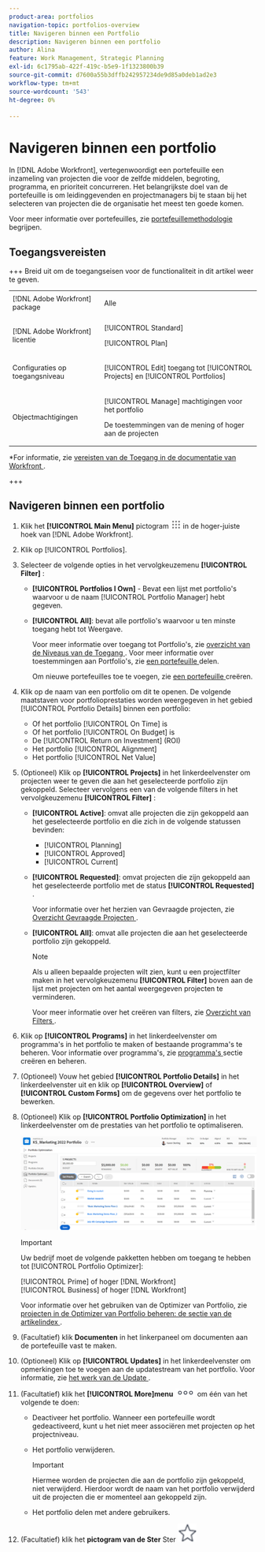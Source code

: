 ```yaml
---
product-area: portfolios
navigation-topic: portfolios-overview
title: Navigeren binnen een Portfolio
description: Navigeren binnen een portfolio
author: Alina
feature: Work Management, Strategic Planning
exl-id: 6c1795ab-422f-419c-b5e9-1f1323800b39
source-git-commit: d7600a55b3dffb242957234de9d85a0deb1ad2e3
workflow-type: tm+mt
source-wordcount: '543'
ht-degree: 0%

---
```


# Navigeren binnen een portfolio

<!--Audited: 08/2025-->

<!--
<p data-mc-conditions="QuicksilverOrClassic.Draft mode">(NOTE: This article will need to be further revised and maybe merged into Understanding Portfolios?! (other?!).)</p>
-->

In [!DNL Adobe Workfront], vertegenwoordigt een portefeuille een inzameling van projecten die voor de zelfde middelen, begroting, programma, en prioriteit concurreren. Het belangrijkste doel van de portefeuille is om leidinggevenden en projectmanagers bij te staan bij het selecteren van projecten die de organisatie het meest ten goede komen.

Voor meer informatie over portefeuilles, zie [ portefeuillemethodologie ](../../../manage-work/portfolios/portfolios-overview/portfolio-overview.md) begrijpen.

## Toegangsvereisten


+++ Breid uit om de toegangseisen voor de functionaliteit in dit artikel weer te geven. 

<table style="table-layout:auto"> 
 <col> 
 <col> 
 <tbody> 
  <tr> 
   <td role="rowheader">[!DNL Adobe Workfront] package</td> 
   <td> <p>Alle</p> </td> 
  </tr> 
  <tr> 
   <td role="rowheader">[!DNL Adobe Workfront] licentie</td> 
   <td> <p>[!UICONTROL Standard] </p>
   <p>[!UICONTROL Plan] </p> </td> 
  </tr> 
  <tr> 
   <td role="rowheader">Configuraties op toegangsniveau</td> 
   <td> <p>[!UICONTROL Edit] toegang tot [!UICONTROL Projects] en [!UICONTROL Portfolios]</p>  </td> 
  </tr> 
  <tr> 
   <td role="rowheader">Objectmachtigingen</td> 
   <td> <p>[!UICONTROL Manage] machtigingen voor het portfolio</p> <p>De toestemmingen van de mening of hoger aan de projecten</p>  </td> 
  </tr> 
 </tbody> 
</table>

*For informatie, zie [ vereisten van de Toegang in de documentatie van Workfront ](/help/quicksilver/administration-and-setup/add-users/access-levels-and-object-permissions/access-level-requirements-in-documentation.md).

+++

<!--Old:

<table style="table-layout:auto"> 
 <col> 
 <col> 
 <tbody> 
  <tr> 
   <td role="rowheader">[!DNL Adobe Workfront] plan</td> 
   <td> <p>Any </p> </td> 
  </tr> 
  <tr> 
   <td role="rowheader">[!DNL Adobe Workfront] license*</td> 
   <td> <p>New: [!UICONTROL Standard] </p>
   <p>Current: [!UICONTROL Plan] </p> </td> 
  </tr> 
  <tr> 
   <td role="rowheader">Access level configurations</td> 
   <td> <p>[!UICONTROL Edit] access to Projects and Portfolios</p>  </td> 
  </tr> 
  <tr> 
   <td role="rowheader">Object permissions</td> 
   <td> <p>[!UICONTROL Manage] permissions to the portfolio</p> <p>View or higher permissions to the projects</p>  </td> 
  </tr> 
 </tbody> 
</table>

*For information, see [Access requirements in Workfront documentation](/help/quicksilver/administration-and-setup/add-users/access-levels-and-object-permissions/access-level-requirements-in-documentation.md).-->

## Navigeren binnen een portfolio

1. Klik het **[!UICONTROL Main Menu]** pictogram ![ Belangrijkste Menu ](assets/main-menu-icon.png) in de hoger-juiste hoek van [!DNL Adobe Workfront].

1. Klik op [!UICONTROL Portfolios].
1. Selecteer de volgende opties in het vervolgkeuzemenu **[!UICONTROL Filter]** :

   * **[!UICONTROL Portfolios I Own]** - Bevat een lijst met portfolio&#39;s waarvoor u de naam [!UICONTROL Portfolio Manager] hebt gegeven.
   * **[!UICONTROL All]**: bevat alle portfolio&#39;s waarvoor u ten minste toegang hebt tot Weergave.

     Voor meer informatie over toegang tot Portfolio&#39;s, zie [ overzicht van de Niveaus van de Toegang ](../../../administration-and-setup/add-users/access-levels-and-object-permissions/access-levels-overview.md).
Voor meer informatie over toestemmingen aan Portfolio&#39;s, zie [ een portefeuille ](../../../workfront-basics/grant-and-request-access-to-objects/share-a-portfolio.md) delen.

     Om nieuwe portefeuilles toe te voegen, zie [ een portefeuille ](../../../manage-work/portfolios/create-and-manage-portfolios/create-portfolios.md) creëren.

1. Klik op de naam van een portfolio om dit te openen.
De volgende maatstaven voor portfolioprestaties worden weergegeven in het gebied [!UICONTROL Portfolio Details] binnen een portfolio:

   * Of het portfolio [!UICONTROL On Time] is
   * Of het portfolio [!UICONTROL On Budget] is
   * De [!UICONTROL Return on Investment] (ROI)
   * Het portfolio [!UICONTROL Alignment]
   * Het portfolio [!UICONTROL Net Value]

1. (Optioneel)   Klik op **[!UICONTROL Projects]** in het linkerdeelvenster om projecten weer te geven die aan het geselecteerde portfolio zijn gekoppeld. Selecteer vervolgens een van de volgende filters in het vervolgkeuzemenu **[!UICONTROL Filter]** :

   * **[!UICONTROL Active]**: omvat alle projecten die zijn gekoppeld aan het geselecteerde portfolio en die zich in de volgende statussen bevinden:

      * [!UICONTROL Planning]
      * [!UICONTROL Approved]
      * [!UICONTROL Current]
   * **[!UICONTROL Requested]**: omvat projecten die zijn gekoppeld aan het geselecteerde portfolio met de status **[!UICONTROL Requested]** .

     Voor informatie over het herzien van Gevraagde projecten, zie [ Overzicht Gevraagde Projecten ](../../../manage-work/portfolios/create-and-manage-portfolios/review-requested-projects.md).

   * **[!UICONTROL All]**: omvat alle projecten die aan het geselecteerde portfolio zijn gekoppeld.

     >[!NOTE]
     >
     >Als u alleen bepaalde projecten wilt zien, kunt u een projectfilter maken in het vervolgkeuzemenu **[!UICONTROL Filter]** boven aan de lijst met projecten om het aantal weergegeven projecten te verminderen.

     Voor meer informatie over het creëren van filters, zie [ Overzicht van Filters ](../../../reports-and-dashboards/reports/reporting-elements/filters-overview.md).


1. Klik op **[!UICONTROL Programs]** in het linkerdeelvenster om programma&#39;s in het portfolio te maken of bestaande programma&#39;s te beheren.
Voor informatie over programma&#39;s, zie [ programma&#39;s ](../../../manage-work/portfolios/create-and-manage-programs/create-and-manage-programs.md) sectie creëren en beheren.

1. (Optioneel) Vouw het gebied **[!UICONTROL Portfolio Details]** in het linkerdeelvenster uit en klik op **[!UICONTROL Overview]** of **[!UICONTROL Custom Forms]** om de gegevens over het portfolio te bewerken.

1. (Optioneel) Klik op **[!UICONTROL Portfolio Optimization]** in het linkerdeelvenster om de prestaties van het portfolio te optimaliseren.

   ![ Portfolio optimizer met projecten ](assets/portfolio-optimizer-with-projects-nwe-350x89.png)

   >[!IMPORTANT]
   >
   >Uw bedrijf moet de volgende pakketten hebben om toegang te hebben tot [!UICONTROL Portfolio Optimizer]:
   >
   >[!UICONTROL Prime] of hoger [!DNL Workfront]\
   >[!UICONTROL Business] of hoger [!DNL Workfront]

   Voor informatie over het gebruiken van de Optimizer van Portfolio, zie [ projecten in de Optimizer van Portfolio beheren: de sectie van de artikelindex ](../../../manage-work/portfolios/portfolio-optimizer/manage-projects-in-portfolio-optimizer.md).

1. (Facultatief) klik **Documenten** in het linkerpaneel om documenten aan de portefeuille vast te maken.
1. (Optioneel) Klik op **[!UICONTROL Updates]** in het linkerdeelvenster om opmerkingen toe te voegen aan de updatestream van het portfolio. Voor informatie, zie [ het werk van de Update ](../../../workfront-basics/updating-work-items-and-viewing-updates/update-work.md).
1. (Facultatief) klik het **[!UICONTROL More]menu** ![ Meer menu ](assets/qs-more-icon-on-an-object.png) om één van het volgende te doen:

   * Deactiveer het portfolio. Wanneer een portefeuille wordt gedeactiveerd, kunt u het niet meer associëren met projecten op het projectniveau.
   * Het portfolio verwijderen.

     >[!IMPORTANT]
     >
     >Hiermee worden de projecten die aan de portfolio zijn gekoppeld, niet verwijderd. Hierdoor wordt de naam van het portfolio verwijderd uit de projecten die er momenteel aan gekoppeld zijn.

   * Het portfolio delen met andere gebruikers.

1. (Facultatief) klik het **pictogram van de Ster** Ster ![ rechts van de portefeuillenaam om de portefeuille aan uw lijst van favorieten toe te voegen.](assets/qs-star-icon-favorites-39x38.png)
